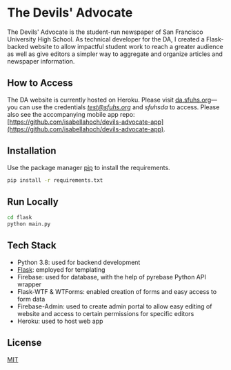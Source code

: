 # The Devils' Advocate

The Devils' Advocate is the student-run newspaper of San Francisco University High School. As technical developer for the DA, I created a Flask-backed website to allow impactful student work to reach a greater audience as well as give editors a simpler way to aggregate and organize articles and newspaper information.

## How to Access
The DA website is currently hosted on Heroku. Please visit [da.sfuhs.org](http://da.sfuhs.org)—you can use the credentials *test@sfuhs.org* and *sfuhsda* to access.
Please also see the accompanying mobile app repo: [https://github.com/isabellahoch/devils-advocate-app](https://github.com/isabellahoch/devils-advocate-app).

## Installation

Use the package manager [pip](https://pip.pypa.io/en/stable/) to install the requirements.

```bash
pip install -r requirements.txt
```

## Run Locally

```bash
cd flask
python main.py
```

## Tech Stack
- Python 3.8: used for backend development
- [Flask](http://flask.pocoo.org/): employed for templating
- Firebase: used for database, with the help of pyrebase Python API wrapper
- Flask-WTF & WTForms: enabled creation of forms and easy access to form data
- Firebase-Admin: used to create admin portal to allow easy editing of website and access to certain permissions for specific editors
- Heroku: used to host web app

## License
[MIT](https://choosealicense.com/licenses/mit/)
